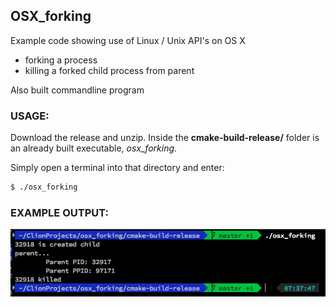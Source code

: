 ## OSX_forking

Example code showing use of Linux / Unix API's on OS X
- forking a process
- killing a forked child process from parent

Also built commandline program

### USAGE:

Download the release and unzip. Inside the **cmake-build-release/** folder is an already built executable, *osx_forking*. 

Simply open a terminal into that directory and enter:
  ```bash
  $ ./osx_forking
  ```
  
### EXAMPLE OUTPUT:

![View Screen Shot](./ScreenShot.png)

